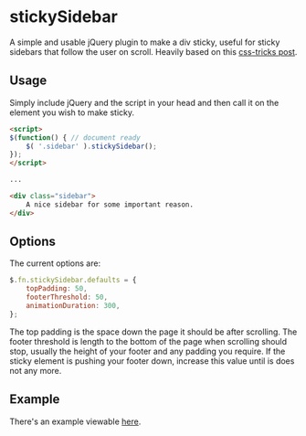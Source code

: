 # stickySidebar
A simple and usable jQuery plugin to make a div sticky, useful for sticky sidebars that follow the user
on scroll. Heavily based on this [css-tricks post](https://css-tricks.com/scrollfollow-sidebar/).

## Usage
Simply include jQuery and the script in your head and then call it on the element you wish to make
sticky.

```html
<script>
$(function() { // document ready
    $( '.sidebar' ).stickySidebar();
});
</script>

...

<div class="sidebar">
    A nice sidebar for some important reason.
</div>
```

## Options
The current options are:

```javascript
$.fn.stickySidebar.defaults = {
    topPadding: 50,
    footerThreshold: 50,
    animationDuration: 300,
};
```

The top padding is the space down the page it should be after scrolling.
The footer threshold is length to the bottom of the page when scrolling should stop, usually the height
of your footer and any padding you require. If the sticky element is pushing your footer down, increase this
value until is does not any more.

## Example
There's an example viewable [here](http://thinkbituk.github.io/sticky-sidebar/).
